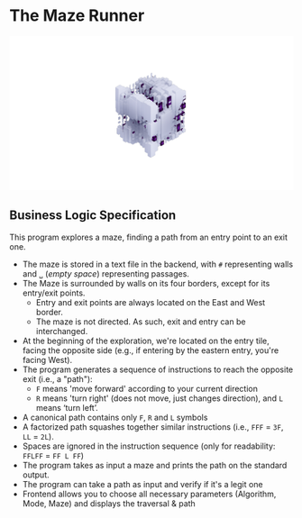 # The Maze Runner
![Logo](assets/logo.png)

## Business Logic Specification

This program explores a maze, finding a path from an entry point to an exit one.

- The maze is stored in a text file in the backend, with `#` representing walls and `␣` (_empty space_) representing passages. 
- The Maze is surrounded by walls on its four borders, except for its entry/exit points.
    - Entry and exit points are always located on the East and West border.
    - The maze is not directed. As such, exit and entry can be interchanged.
- At the beginning of the exploration, we're located on the entry tile, facing the opposite side (e.g., if entering by the eastern entry, you're facing West).
- The program generates a sequence of instructions to reach the opposite exit (i.e., a "path"):
    - `F` means 'move forward' according to your current direction
    - `R` means 'turn right' (does not move, just changes direction), and `L` means ‘turn left’. 
- A canonical path contains only `F`, `R` and `L` symbols
- A factorized path squashes together similar instructions (i.e., `FFF` = `3F`, `LL` = `2L`).
- Spaces are ignored in the instruction sequence (only for readability: `FFLFF` = `FF L FF`)
- The program takes as input a maze and prints the path on the standard output.
- The program can take a path as input and verify if it's a legit one
- Frontend allows you to choose all necessary parameters (Algorithm, Mode, Maze) and displays the traversal & path 

